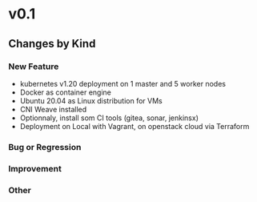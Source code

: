 # v0.1 

## Changes by Kind

### New Feature

- kubernetes v1.20 deployment on 1 master and 5 worker nodes
- Docker as container engine
- Ubuntu 20.04 as Linux distribution for VMs
- CNI Weave installed
- Optionnaly, install som CI tools (gitea, sonar, jenkinsx)
- Deployment on Local with Vagrant, on openstack cloud via Terraform

### Bug or Regression

### Improvement

### Other
